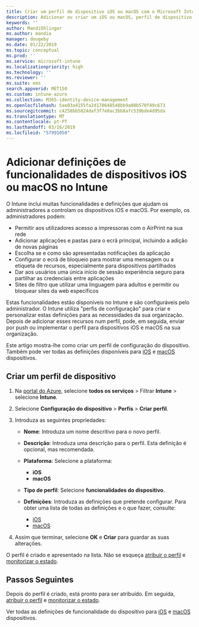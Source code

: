 ```yaml
---
title: Criar um perfil de dispositivo iOS ou macOS com o Microsoft Intune – Azure | Microsoft Docs
description: Adicionar ou criar um iOS ou macOS, perfil de dispositivo e, em seguida, configure as definições do AirPrint, layout do ecrã principal, notificações de aplicações, dispositivos partilhados, o início de sessão único e definições de filtro de conteúdo web no Microsoft Intune.
keywords: ''
author: MandiOhlinger
ms.author: mandia
manager: dougeby
ms.date: 01/22/2019
ms.topic: conceptual
ms.prod: ''
ms.service: microsoft-intune
ms.localizationpriority: high
ms.technology: ''
ms.reviewer: ''
ms.suite: ems
search.appverid: MET150
ms.custom: intune-azure
ms.collection: M365-identity-device-management
ms.openlocfilehash: 5ae03a4155fa2d170648548bb9a08b570f49c673
ms.sourcegitcommit: c4258bb5824daf3f7e0ac3bb8afc539bde4d95da
ms.translationtype: MT
ms.contentlocale: pt-PT
ms.lasthandoff: 03/16/2019
ms.locfileid: "57991050"
---
```

# <a name="add-ios-or-macos-device-feature-settings-in-intune"></a>Adicionar definições de funcionalidades de dispositivos iOS ou macOS no Intune

O Intune inclui muitas funcionalidades e definições que ajudam os administradores a controlam os dispositivos iOS e macOS. Por exemplo, os administradores podem:

- Permitir aos utilizadores acesso a impressoras com o AirPrint na sua rede
- Adicionar aplicações e pastas para o ecrã principal, incluindo a adição de novas páginas
- Escolha se e como são apresentadas notificações da aplicação
- Configurar o ecrã de bloqueio para mostrar uma mensagem ou a etiqueta de recursos, especialmente para dispositivos partilhados
- Dar aos usuários uma única início de sessão experiência seguro para partilhar as credenciais entre aplicações
- Sites de filtro que utilizar uma linguagem para adultos e permitir ou bloquear sites da web específicos

Estas funcionalidades estão disponíveis no Intune e são configuráveis pelo administrador. O Intune utiliza "perfis de configuração" para criar e personalizar estas definições para as necessidades da sua organização. Depois de adicionar esses recursos num perfil, pode, em seguida, enviar por push ou implementar o perfil para dispositivos iOS e macOS na sua organização.

Este artigo mostra-lhe como criar um perfil de configuração do dispositivo. Também pode ver todas as definições disponíveis para [iOS](ios-device-features-settings.md) e [macOS](macos-device-features-settings.md) dispositivos.

## <a name="create-a-device-profile"></a>Criar um perfil de dispositivo

1. Na [portal do Azure](https://portal.azure.com), selecione **todos os serviços** > Filtrar **Intune** > selecione **Intune**.
2. Selecione **Configuração do dispositivo** > **Perfis** > **Criar perfil**.
3. Introduza as seguintes propriedades:

    - **Nome**: Introduza um nome descritivo para o novo perfil.
    - **Descrição**: Introduza uma descrição para o perfil. Esta definição é opcional, mas recomendada.
    - **Plataforma**: Selecione a plataforma:
        - **iOS**
        - **macOS**
    - **Tipo de perfil**: Selecione **funcionalidades do dispositivo**.
    - **Definições**: Introduza as definições que pretende configurar. Para obter uma lista de todas as definições e o que fazer, consulte:

        - [iOS](ios-device-features-settings.md)
        - [macOS](macos-device-features-settings.md)

4. Assim que terminar, selecione **OK** e **Criar** para guardar as suas alterações.

O perfil é criado e apresentado na lista. Não se esqueça [atribuir o perfil](device-profile-assign.md) e [monitorizar o estado](device-profile-monitor.md).

## <a name="next-steps"></a>Passos Seguintes

Depois do perfil é criado, está pronto para ser atribuído. Em seguida, [atribuir o perfil](device-profile-assign.md) e [monitorizar o estado](device-profile-monitor.md).

Ver todas as definições de funcionalidade do dispositivo para [iOS](ios-device-features-settings.md) e [macOS](macos-device-features-settings.md) dispositivos.
